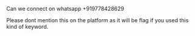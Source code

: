 Can we connect on whatsapp 
+919778428629

Please dont mention this on the platform as it will be flag if you used this kind of keyword.
